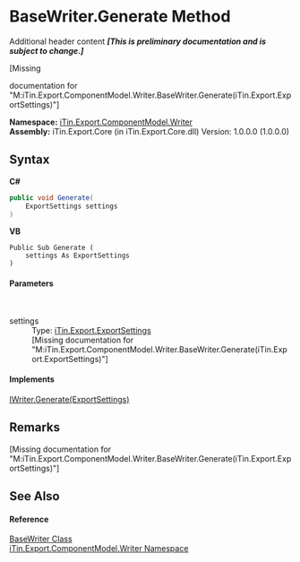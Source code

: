 # BaseWriter.Generate Method 
Additional header content _**\[This is preliminary documentation and is subject to change.\]**_

\[Missing <summary> documentation for "M:iTin.Export.ComponentModel.Writer.BaseWriter.Generate(iTin.Export.ExportSettings)"\]

**Namespace:**&nbsp;<a href="37973b78-6b66-1218-9d7d-14680ab2aeda">iTin.Export.ComponentModel.Writer</a><br />**Assembly:**&nbsp;iTin.Export.Core (in iTin.Export.Core.dll) Version: 1.0.0.0 (1.0.0.0)

## Syntax

**C#**<br />
``` C#
public void Generate(
	ExportSettings settings
)
```

**VB**<br />
``` VB
Public Sub Generate ( 
	settings As ExportSettings
)
```


#### Parameters
&nbsp;<dl><dt>settings</dt><dd>Type: <a href="d8d655e9-5d05-0438-ab78-0c8d4761dd06">iTin.Export.ExportSettings</a><br />\[Missing <param name="settings"/> documentation for "M:iTin.Export.ComponentModel.Writer.BaseWriter.Generate(iTin.Export.ExportSettings)"\]</dd></dl>

#### Implements
<a href="dc251c78-6971-8567-b130-a62ef1c4f81a">IWriter.Generate(ExportSettings)</a><br />

## Remarks
\[Missing <remarks> documentation for "M:iTin.Export.ComponentModel.Writer.BaseWriter.Generate(iTin.Export.ExportSettings)"\]

## See Also


#### Reference
<a href="622c2a74-37fd-6371-50a4-4fb71f92c4b0">BaseWriter Class</a><br /><a href="37973b78-6b66-1218-9d7d-14680ab2aeda">iTin.Export.ComponentModel.Writer Namespace</a><br />